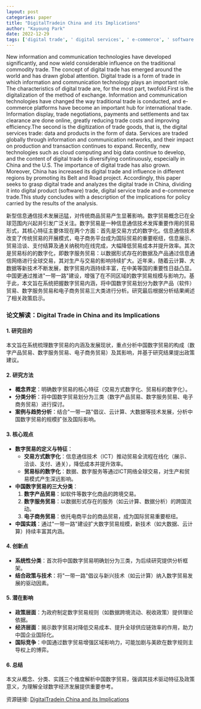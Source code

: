 ```yaml
---
layout: post
categories: paper
title: "DigitalTradein China and its Implications"
author: "Kayoung Park"
date: 2022-12-29
tags: ['digital trade', ' digital services', ' e-commerce', ' software', ' Belt and Road', ' ICT', ' trade negotiations', ' trade agreements', ' digital trade agreements', ' trade platforms', ' e-commerce platforms', ' trade costs', ' trade efficiency', ' Korea-China trade', ' China', ' Korea']
---
```


New information and communication technologies have developed significantly, and now wield considerable influence on the traditional commodity trade. The concept of digital trade has emerged around the world and has drawn global attention. Digital trade is a form of trade in which information and communication technology plays an important role. The characteristics of digital trade are, for the most part, twofold.First is the digitalization of the method of exchange. Information and communication technologies have changed the way traditional trade is conducted, and e-commerce platforms have become an important hub for international trade. Information display, trade negotiations, payments and settlements and tax clearance are done online, greatly reducing trade costs and improving efficiency.The second is the digitization of trade goods, that is, the digital services trade: data and products in the form of data. Services are traded globally through information and communication networks, and their impact on production and transaction continues to expand. Recently, new technologies such as cloud computing and big data continue to develop, and the content of digital trade is diversifying continuously, especially in China and the U.S. The importance of digital trade has also grown. Moreover, China has increased its digital trade and influence in different regions by promoting its Belt and Road project. Accordingly, this paper seeks to grasp digital trade and analyzes the digital trade in China, dividing it into digital product (software) trade, digital service trade and e-commerce trade.This study concludes with a description of the implications for policy carried by the results of the analysis.

新型信息通信技术发展迅猛，对传统商品贸易产生显著影响。数字贸易概念已在全球范围内兴起并引发广泛关注。数字贸易是一种信息通信技术发挥重要作用的贸易形式，其核心特征主要体现在两个方面：首先是交易方式的数字化。信息通信技术改变了传统贸易的开展模式，电子商务平台成为国际贸易的重要枢纽，信息展示、贸易洽谈、支付结算及通关纳税均在线完成，大幅降低贸易成本并提升效率。其次是贸易标的的数字化，即数字服务贸易：以数据形式存在的数据及产品通过信息通信网络进行全球交易，其对生产与交易的影响持续扩大。近年来，随着云计算、大数据等新技术不断发展，数字贸易内涵持续丰富，在中美等国的重要性日益凸显。中国更通过推进"一带一路"建设，增强了在不同区域的数字贸易规模与影响力。基于此，本文旨在系统把握数字贸易内涵，将中国数字贸易划分为数字产品（软件）贸易、数字服务贸易和电子商务贸易三大类进行分析。研究最后根据分析结果阐述了相关政策启示。

### **论文解读：Digital Trade in China and its Implications**  

#### **1. 研究目的**  
本文旨在系统梳理数字贸易的内涵及发展现状，重点分析中国数字贸易的构成（数字产品贸易、数字服务贸易、电子商务贸易）及其影响，并基于研究结果提出政策建议。  

#### **2. 研究方法**  
- **概念界定**：明确数字贸易的核心特征（交易方式数字化、贸易标的数字化）。  
- **分类分析**：将中国数字贸易划分为三类（数字产品贸易、数字服务贸易、电子商务贸易）进行探讨。  
- **案例与趋势分析**：结合"一带一路"倡议、云计算、大数据等技术发展，分析中国数字贸易的规模扩张及国际影响。  

#### **3. 核心观点**  
- **数字贸易的定义与特征**：  
  - **交易方式数字化**：信息通信技术（ICT）推动贸易全流程在线化（展示、洽谈、支付、通关），降低成本并提升效率。  
  - **贸易标的数字化**：数据、数字服务等通过ICT网络全球交易，对生产和贸易模式产生深远影响。  
- **中国数字贸易的三大分类**：  
  1. **数字产品贸易**：如软件等数字化商品的跨境交易。  
  2. **数字服务贸易**：以数据形式存在的服务（如云计算、数据分析）的跨国流动。  
  3. **电子商务贸易**：依托电商平台的商品贸易，成为国际贸易重要枢纽。  
- **中国实践**：通过"一带一路"建设扩大数字贸易规模，新技术（如大数据、云计算）持续丰富其内涵。  

#### **4. 创新点**  
- **系统性分类**：首次将中国数字贸易明确划分为三类，为后续研究提供分析框架。  
- **结合政策与技术**：将"一带一路"倡议与新兴技术（如云计算）纳入数字贸易发展的驱动因素。  

#### **5. 潜在影响**  
- **政策层面**：为政府制定数字贸易规则（如数据跨境流动、税收政策）提供理论依据。  
- **经济层面**：揭示数字贸易对降低交易成本、提升全球供应链效率的作用，助力中国企业国际化。  
- **国际竞争**：中国通过数字贸易增强区域影响力，可能加剧与美欧在数字规则主导权上的博弈。  

#### **6. 总结**  
本文从概念、分类、实践三个维度解析中国数字贸易，强调其技术驱动特征及政策意义，为理解全球数字经济发展提供重要参考。

资源链接: [DigitalTradein China and its Implications](https://papers.ssrn.com/sol3/papers.cfm?abstract_id=4196222)
